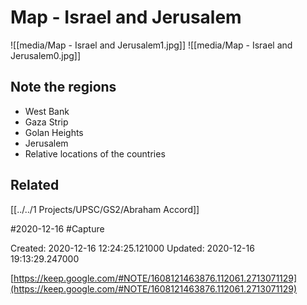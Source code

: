 # Map - Israel and Jerusalem
![[media/Map - Israel and Jerusalem1.jpg]]
![[media/Map - Israel and Jerusalem0.jpg]]
## Note the regions
- West Bank
- Gaza Strip
- Golan Heights
- Jerusalem
- Relative locations of the countries

## Related 
[[../../1 Projects/UPSC/GS2/Abraham Accord]]

 #2020-12-16 #Capture

Created: 2020-12-16 12:24:25.121000      Updated: 2020-12-16 19:13:29.247000

[https://keep.google.com/#NOTE/1608121463876.112061.2713071129](https://keep.google.com/#NOTE/1608121463876.112061.2713071129)

